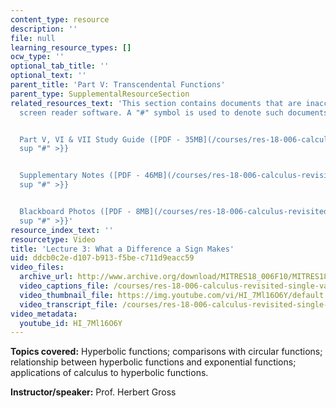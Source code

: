 ```yaml
---
content_type: resource
description: ''
file: null
learning_resource_types: []
ocw_type: ''
optional_tab_title: ''
optional_text: ''
parent_title: 'Part V: Transcendental Functions'
parent_type: SupplementalResourceSection
related_resources_text: 'This section contains documents that are inaccessible to
  screen reader software. A "#" symbol is used to denote such documents.


  Part V, VI & VII Study Guide ([PDF - 35MB](/courses/res-18-006-calculus-revisited-single-variable-calculus-fall-2010/resources/mitres_18_006_study_5_6_7)){{<
  sup "#" >}}


  Supplementary Notes ([PDF - 46MB](/courses/res-18-006-calculus-revisited-single-variable-calculus-fall-2010/resources/mitres_18_006_supp_notes-1)){{<
  sup "#" >}}


  Blackboard Photos ([PDF - 8MB](/courses/res-18-006-calculus-revisited-single-variable-calculus-fall-2010/resources/mitres_18_006_blackboard-1)){{<
  sup "#" >}}'
resource_index_text: ''
resourcetype: Video
title: 'Lecture 3: What a Difference a Sign Makes'
uid: ddcb0c2e-d107-b913-f5be-c711d9eacc59
video_files:
  archive_url: http://www.archive.org/download/MITRES18_006F10/MITRES18_006F10_26_0503_300k.mp4
  video_captions_file: /courses/res-18-006-calculus-revisited-single-variable-calculus-fall-2010/76436f60fcc75ebe9e2b5d98ad021afb_HI_7Ml16O6Y.vtt
  video_thumbnail_file: https://img.youtube.com/vi/HI_7Ml16O6Y/default.jpg
  video_transcript_file: /courses/res-18-006-calculus-revisited-single-variable-calculus-fall-2010/8c5d53449116b65b01b5e90f5496c91d_HI_7Ml16O6Y.pdf
video_metadata:
  youtube_id: HI_7Ml16O6Y
---
```


**Topics covered:** Hyperbolic functions; comparisons with circular functions; relationship between hyperbolic functions and exponential functions; applications of calculus to hyperbolic functions.

**Instructor/speaker:** Prof. Herbert Gross